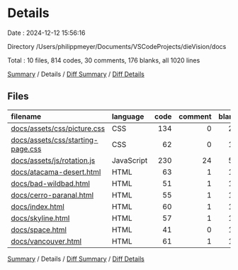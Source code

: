 # Details

Date : 2024-12-12 15:56:16

Directory /Users/philippmeyer/Documents/VSCodeProjects/dieVision/docs

Total : 10 files,  814 codes, 30 comments, 176 blanks, all 1020 lines

[Summary](results.md) / Details / [Diff Summary](diff.md) / [Diff Details](diff-details.md)

## Files
| filename | language | code | comment | blank | total |
| :--- | :--- | ---: | ---: | ---: | ---: |
| [docs/assets/css/picture.css](/docs/assets/css/picture.css) | CSS | 134 | 0 | 27 | 161 |
| [docs/assets/css/starting-page.css](/docs/assets/css/starting-page.css) | CSS | 62 | 0 | 10 | 72 |
| [docs/assets/js/rotation.js](/docs/assets/js/rotation.js) | JavaScript | 230 | 24 | 54 | 308 |
| [docs/atacama-desert.html](/docs/atacama-desert.html) | HTML | 63 | 1 | 13 | 77 |
| [docs/bad-wildbad.html](/docs/bad-wildbad.html) | HTML | 51 | 1 | 12 | 64 |
| [docs/cerro-paranal.html](/docs/cerro-paranal.html) | HTML | 55 | 1 | 13 | 69 |
| [docs/index.html](/docs/index.html) | HTML | 60 | 1 | 11 | 72 |
| [docs/skyline.html](/docs/skyline.html) | HTML | 57 | 1 | 12 | 70 |
| [docs/space.html](/docs/space.html) | HTML | 41 | 0 | 10 | 51 |
| [docs/vancouver.html](/docs/vancouver.html) | HTML | 61 | 1 | 14 | 76 |

[Summary](results.md) / Details / [Diff Summary](diff.md) / [Diff Details](diff-details.md)